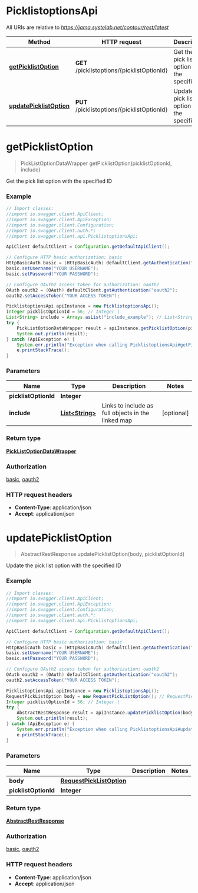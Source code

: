 # PicklistoptionsApi

All URIs are relative to *https://jama.systelab.net/contour/rest/latest*

Method | HTTP request | Description
------------- | ------------- | -------------
[**getPicklistOption**](PicklistoptionsApi.md#getPicklistOption) | **GET** /picklistoptions/{picklistOptionId} | Get the pick list option with the specified ID
[**updatePicklistOption**](PicklistoptionsApi.md#updatePicklistOption) | **PUT** /picklistoptions/{picklistOptionId} | Update the pick list option with the specified ID


<a name="getPicklistOption"></a>
# **getPicklistOption**
> PickListOptionDataWrapper getPicklistOption(picklistOptionId, include)

Get the pick list option with the specified ID



### Example
```java
// Import classes:
//import io.swagger.client.ApiClient;
//import io.swagger.client.ApiException;
//import io.swagger.client.Configuration;
//import io.swagger.client.auth.*;
//import io.swagger.client.api.PicklistoptionsApi;

ApiClient defaultClient = Configuration.getDefaultApiClient();

// Configure HTTP basic authorization: basic
HttpBasicAuth basic = (HttpBasicAuth) defaultClient.getAuthentication("basic");
basic.setUsername("YOUR USERNAME");
basic.setPassword("YOUR PASSWORD");

// Configure OAuth2 access token for authorization: oauth2
OAuth oauth2 = (OAuth) defaultClient.getAuthentication("oauth2");
oauth2.setAccessToken("YOUR ACCESS TOKEN");

PicklistoptionsApi apiInstance = new PicklistoptionsApi();
Integer picklistOptionId = 56; // Integer | 
List<String> include = Arrays.asList("include_example"); // List<String> | Links to include as full objects in the linked map
try {
    PickListOptionDataWrapper result = apiInstance.getPicklistOption(picklistOptionId, include);
    System.out.println(result);
} catch (ApiException e) {
    System.err.println("Exception when calling PicklistoptionsApi#getPicklistOption");
    e.printStackTrace();
}
```

### Parameters

Name | Type | Description  | Notes
------------- | ------------- | ------------- | -------------
 **picklistOptionId** | **Integer**|  |
 **include** | [**List&lt;String&gt;**](String.md)| Links to include as full objects in the linked map | [optional]

### Return type

[**PickListOptionDataWrapper**](PickListOptionDataWrapper.md)

### Authorization

[basic](../README.md#basic), [oauth2](../README.md#oauth2)

### HTTP request headers

 - **Content-Type**: application/json
 - **Accept**: application/json

<a name="updatePicklistOption"></a>
# **updatePicklistOption**
> AbstractRestResponse updatePicklistOption(body, picklistOptionId)

Update the pick list option with the specified ID



### Example
```java
// Import classes:
//import io.swagger.client.ApiClient;
//import io.swagger.client.ApiException;
//import io.swagger.client.Configuration;
//import io.swagger.client.auth.*;
//import io.swagger.client.api.PicklistoptionsApi;

ApiClient defaultClient = Configuration.getDefaultApiClient();

// Configure HTTP basic authorization: basic
HttpBasicAuth basic = (HttpBasicAuth) defaultClient.getAuthentication("basic");
basic.setUsername("YOUR USERNAME");
basic.setPassword("YOUR PASSWORD");

// Configure OAuth2 access token for authorization: oauth2
OAuth oauth2 = (OAuth) defaultClient.getAuthentication("oauth2");
oauth2.setAccessToken("YOUR ACCESS TOKEN");

PicklistoptionsApi apiInstance = new PicklistoptionsApi();
RequestPickListOption body = new RequestPickListOption(); // RequestPickListOption | 
Integer picklistOptionId = 56; // Integer | 
try {
    AbstractRestResponse result = apiInstance.updatePicklistOption(body, picklistOptionId);
    System.out.println(result);
} catch (ApiException e) {
    System.err.println("Exception when calling PicklistoptionsApi#updatePicklistOption");
    e.printStackTrace();
}
```

### Parameters

Name | Type | Description  | Notes
------------- | ------------- | ------------- | -------------
 **body** | [**RequestPickListOption**](RequestPickListOption.md)|  |
 **picklistOptionId** | **Integer**|  |

### Return type

[**AbstractRestResponse**](AbstractRestResponse.md)

### Authorization

[basic](../README.md#basic), [oauth2](../README.md#oauth2)

### HTTP request headers

 - **Content-Type**: application/json
 - **Accept**: application/json

